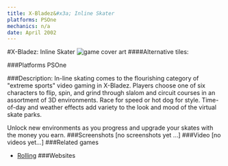 ```yaml
---
title: X-Bladez&#x3a; Inline Skater
platforms: PSOne
mechanics: n/a
date: April 2002
---
```

#X-Bladez: Inline Skater
![game cover art](//images.igdb.com/igdb/image/upload/t_cover_big/fjppfgsnd6smne6jqpss.jpg "Logo Title Text 1")
####Alternative tiles:

###Platforms
PSOne

###Description:
In-line skating comes to the flourishing category of "extreme sports" video gaming in X-Bladez. Players choose one of six characters to flip, spin, and grind through slalom and circuit courses in an assortment of 3D environments. Race for speed or hot dog for style. Time-of-day and weather effects add variety to the look and mood of the virtual skate parks. 
 
Unlock new environments as you progress and upgrade your skates with the money you earn.
###Screenshots
[no screenshots yet ...]
###Video
[no videos yet...]
###Related games
* [Rolling](/games/rolling-6017/)
###Websites

